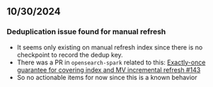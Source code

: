 ## 10/30/2024

### Deduplication issue found for manual refresh

- It seems only existing on manual refresh index since there is no checkpoint to record the dedup key.
- There was a PR in `opensearch-spark` related to this: [Exactly-once guarantee for covering index and MV incremental refresh #143
](https://github.com/opensearch-project/opensearch-spark/pull/143)
- So no actionable items for now since this is a known behavior
